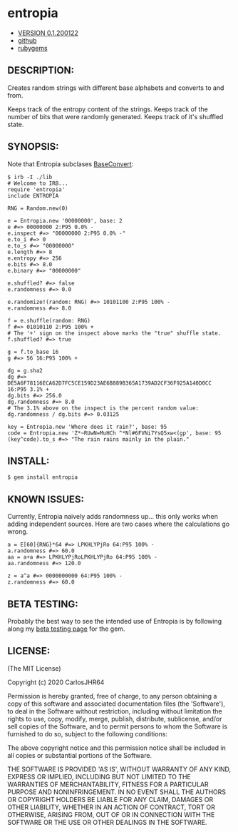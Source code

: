 # entropia

* [VERSION 0.1.200122](https://github.com/carlosjhr64/entropia/releases)
* [github](https://www.github.com/carlosjhr64/entropia)
* [rubygems](https://rubygems.org/gems/entropia)

## DESCRIPTION:

Creates random strings with different base alphabets and
converts to and from.

Keeps track of the entropy content of the strings.
Keeps track of the number of bits that were randomly generated.
Keeps track of it's shuffled state.

## SYNOPSIS:

Note that Entropia subclases [BaseConvert](https://www.github.com/carlosjhr64/base_convert):

    $ irb -I ./lib 
    # Welcome to IRB...
    require 'entropia'
    include ENTROPIA

    RNG = Random.new(0)

    e = Entropia.new '00000000', base: 2
    e #=> 00000000 2:P95 0.0% -
    e.inspect #=> "00000000 2:P95 0.0% -"
    e.to_i #=> 0
    e.to_s #=> "00000000"
    e.length #=> 8
    e.entropy #=> 256
    e.bits #=> 8.0
    e.binary #=> "00000000"

    e.shuffled? #=> false
    e.randomness #=> 0.0

    e.randomize!(random: RNG) #=> 10101100 2:P95 100% -
    e.randomness #=> 8.0

    f = e.shuffle(random: RNG)
    f #=> 01010110 2:P95 100% +
    # The '+' sign on the inspect above marks the "true" shuffle state.
    f.shuffled? #=> true

    g = f.to_base 16
    g #=> 56 16:P95 100% +

    dg = g.sha2
    dg #=> DE5A6F78116ECA62D7FC5CE159D23AE6B889B365A1739AD2CF36F925A140D0CC 16:P95 3.1% +
    dg.bits #=> 256.0
    dg.randomness #=> 8.0
    # The 3.1% above on the inspect is the percent random value:
    dg.randomness / dg.bits #=> 0.03125

    key = Entropia.new 'Where does it rain?', base: 95
    code = Entropia.new 'Z*~RUwN=MuHCh ^*Nl#6FVNi7YsQ5xw<(gp', base: 95
    (key^code).to_s #=> "The rain rains mainly in the plain."

## INSTALL:

    $ gem install entropia

## KNOWN ISSUES:

Currently, Entropia naively adds randomness up...
this only works when adding independent sources.
Here are two cases where the calculations go wrong.

    a = E[60]{RNG}*64 #=> LPKHLYPjRo 64:P95 100% -
    a.randomness #=> 60.0
    aa = a+a #=> LPKHLYPjRoLPKHLYPjRo 64:P95 100% -
    aa.randomness #=> 120.0

    z = a^a #=> 0000000000 64:P95 100% -
    z.randomness #=> 60.0

## BETA TESTING:

Probably the best way to see the intended use of Entropia
is by following along my [beta testing page](BETA_TESTING.md) for the gem.

## LICENSE:

(The MIT License)

Copyright (c) 2020 CarlosJHR64

Permission is hereby granted, free of charge, to any person obtaining
a copy of this software and associated documentation files (the
'Software'), to deal in the Software without restriction, including
without limitation the rights to use, copy, modify, merge, publish,
distribute, sublicense, and/or sell copies of the Software, and to
permit persons to whom the Software is furnished to do so, subject to
the following conditions:

The above copyright notice and this permission notice shall be
included in all copies or substantial portions of the Software.

THE SOFTWARE IS PROVIDED 'AS IS', WITHOUT WARRANTY OF ANY KIND,
EXPRESS OR IMPLIED, INCLUDING BUT NOT LIMITED TO THE WARRANTIES OF
MERCHANTABILITY, FITNESS FOR A PARTICULAR PURPOSE AND NONINFRINGEMENT.
IN NO EVENT SHALL THE AUTHORS OR COPYRIGHT HOLDERS BE LIABLE FOR ANY
CLAIM, DAMAGES OR OTHER LIABILITY, WHETHER IN AN ACTION OF CONTRACT,
TORT OR OTHERWISE, ARISING FROM, OUT OF OR IN CONNECTION WITH THE
SOFTWARE OR THE USE OR OTHER DEALINGS IN THE SOFTWARE.
